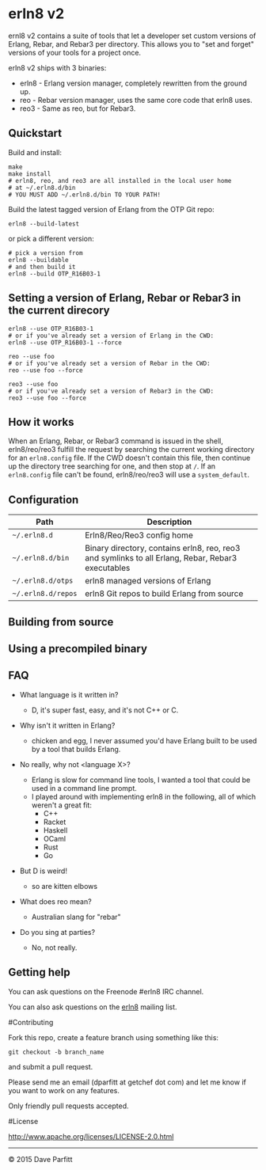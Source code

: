 # erln8 v2

ernl8 v2 contains a suite of tools that let a developer set custom versions of Erlang, Rebar, and Rebar3 per directory. This allows you to "set and forget" versions of your tools for a project once.

erln8 v2 ships with 3 binaries:

- erln8 - Erlang version manager, completely rewritten from the ground up.
- reo - Rebar version manager, uses the same core code that erln8 uses.
- reo3 - Same as reo, but for Rebar3.


## Quickstart

Build and install:

```
make
make install
# erln8, reo, and reo3 are all installed in the local user home
# at ~/.erln8.d/bin
# YOU MUST ADD ~/.erln8.d/bin TO YOUR PATH!
```

Build the latest tagged version of Erlang from the OTP Git repo:

```
erln8 --build-latest
```

or pick a different version:

```
# pick a version from
erln8 --buildable
# and then build it
erln8 --build OTP_R16B03-1
```

## Setting a version of Erlang, Rebar or Rebar3 in the current direcory

```
erln8 --use OTP_R16B03-1
# or if you've already set a version of Erlang in the CWD:
erln8 --use OTP_R16B03-1 --force
```

```
reo --use foo
# or if you've already set a version of Rebar in the CWD:
reo --use foo --force
```

```
reo3 --use foo
# or if you've already set a version of Rebar3 in the CWD:
reo3 --use foo --force
```

## How it works

When an Erlang, Rebar, or Rebar3 command is issued in the shell, erln8/reo/reo3 fulfill the request by searching the current working directory for an `erln8.config` file. If the CWD doesn't contain this file, then continue up the directory tree searching for one, and then stop at `/`. If an `erln8.config` file can't be found, erln8/reo/reo3 will use a `system_default`. 

## Configuration

| Path  | Description  |
|---|---|
| `~/.erln8.d`  | Erln8/Reo/Reo3 config home  |
| `~/.erln8.d/bin`  |  Binary directory, contains erln8, reo, reo3 and symlinks to all Erlang, Rebar, Rebar3 executables |
| `~/.erln8.d/otps`  | erln8 managed versions of Erlang |
| `~/.erln8.d/repos`  | erln8 Git repos to build Erlang from source  |




## Building from source

## Using a precompiled binary

## FAQ

- What language is it written in?
	- D, it's super fast, easy, and it's not C++ or C.

- Why isn't it written in Erlang?	
	- chicken and egg, I never assumed you'd have Erlang built to be used by a tool that builds Erlang.

- No really, why not \<language X\>?
	- Erlang is slow for command line tools, I wanted a tool that could be used in a command line prompt.
	- I played around with implementing erln8 in the following, all of which weren't a great fit:
		- C++
		- Racket
		- Haskell
		- OCaml
		- Rust
		- Go

- But D is weird!
	- so are kitten elbows
	
- What does reo mean?
	- Australian slang for "rebar"

- Do you sing at parties?
	-  No, not really.

## Getting help

You can ask questions on the Freenode #erln8 IRC channel.

You can also ask questions on the [erln8](https://groups.google.com/forum/?hl=en#!forum/erln8) mailing list.


#Contributing

Fork this repo, create a feature branch using something like this:
    
```
git checkout -b branch_name
```

and submit a pull request. 

Please send me an email (dparfitt at getchef dot com) and let me know if you want to work on any features.

Only friendly pull requests accepted.

#License

http://www.apache.org/licenses/LICENSE-2.0.html

---

© 2015 Dave Parfitt